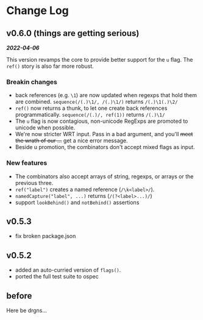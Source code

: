 # Change Log


## v0.6.0 (things are getting serious)

***2022-04-06***

This version revamps the core to provide better support for the `u` flag. The `ref()` story is also far more robust.

### Breakin changes

- back references (e.g. `\1`) are now updated when regexps that hold them are combined. `sequence(/(.)\1/, /(.)\1/)` returns `/(.)\1(.)\2/`
- `ref()` now returns a thunk, to let one create back references programmatically. `sequence(/(.)/, ref(1))` returns `/(.)\1/`
- The `u` flag is now contagious, non-unicode RegExps are promoted to unicode when possible.
- We're now stricter WRT input. Pass in a bad argument, and you'll ~~meet the wrath of our ...~~ get a nice error message.
- Beside u promotion, the combinators don't accept mixed flags as input.

### New features

- The combinators also accept arrays of string, regexps, or arrays or the previous three.
- `ref("label")` creates a named reference (`/\k<label>/`).
- `namedCapture("label", ...)` returns (`/(?<label>...)/`)
- support `lookBehind()` and `notBehind()` assertions

## v0.5.3

- fix broken package.json

## v0.5.2

- added an auto-curried version of `flags()`.
- ported the full test suite to ospec

## before

Here be drgns...
